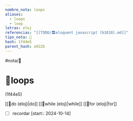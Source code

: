 ```yaml
---
nombre_nota: loops
aliases:
  - loops
  - loop
letras: eloj
referencias: "[[TODO/🏛️eloquent javascript (b1018).md]]"
tipo_nota: 📑
hash: 1f44e5
parent_hash: a922b
---
```


#nota/📑

# 📑loops
<div class="hash">(1f44e5)</div>

[[📑do (eloj)|do]]
[[📑while (eloj)|while]]
[[📑for (eloj)|for]]

- [ ] recordar  [start:: 2024-10-14]
